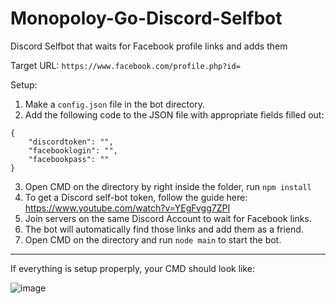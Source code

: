 # Monopoloy-Go-Discord-Selfbot
Discord Selfbot that waits for Facebook profile links and adds them

Target URL: ```https://www.facebook.com/profile.php?id=```

Setup: 

1. Make a ``config.json`` file in the bot directory.
2. Add the following code to the JSON file with appropriate fields filled out:
```
{
    "discordtoken": "",
    "facebooklogin": "",
    "facebookpass": ""
}
```
3. Open CMD on the directory by right inside the folder, run ```npm install```
4. To get a Discord self-bot token, follow the guide here: https://www.youtube.com/watch?v=YEgFvgg7ZPI
5. Join servers on the same Discord Account to wait for Facebook links.
6. The bot will automatically find those links and add them as a friend.
7. Open CMD on the directory and run ```node main``` to start the bot. 

-----------------
If everything is setup properply, your CMD should look like:

![image](https://github.com/2c-y/Monopoloy-Go-Discord-Selfbot/assets/139200376/a7aec1a1-fe11-42c5-937f-f179cf9f1c91)
